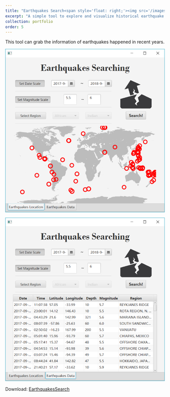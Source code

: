 ```yaml
---
title: "Earthquakes Search<span style='float: right;'><img src='/images/portfolio/earthquakeIcon.png' style='height: 4em;'></span>"
excerpt: "A simple tool to explore and visualize historical earthquake data."
collection: portfolio
order: 5
---
```


This tool can grab the information of earthquakes happened in recent years.

![Earthquakes Search](/images/portfolio/earthquake1.png)

![Earthquakes Search](/images/portfolio/earthquake2.png)

Download: [EarthquakesSearch](/files/EarthquakesSearch.zip)